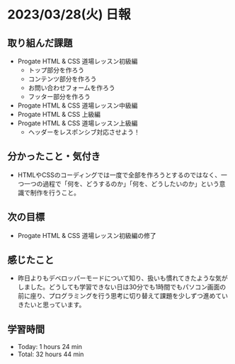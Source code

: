 # 2023/03/28(火) 日報
## 取り組んだ課題
- Progate HTML & CSS 道場レッスン初級編
  - トップ部分を作ろう
  - コンテンツ部分を作ろう
  - お問い合わせフォームを作ろう
  - フッター部分を作ろう
- Progate HTML & CSS 道場レッスン中級編
- Progate HTML & CSS 上級編
- Progate HTML & CSS 道場レッスン上級編
  - ヘッダーをレスポンシブ対応させよう！



## 分かったこと・気付き
- HTMLやCSSのコーディングでは一度で全部を作ろうとするのではなく、一つ一つの過程で「何を、どうするのか」「何を、どうしたいのか」という意識で制作を行うこと。
 
## 次の目標
- Progate HTML & CSS 道場レッスン初級編の修了

## 感じたこと
- 昨日よりもデベロッパーモードについて知り、扱いも慣れてきたような気がしました。どうしても学習できない日は30分でも1時間でもパソコン画面の前に座り、プログラミングを行う思考に切り替えて課題を少しずつ進めていきたいと思っています。
  
## 学習時間
- Today: 1 hours 24 min
- Total: 32 hours 44 min
